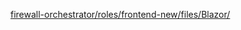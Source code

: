 [firewall-orchestrator/roles/frontend-new/files/Blazor/](https://github.com/CactuseSecurity/firewall-orchestrator/tree/master/roles/frontend-new/files/Blazor)
